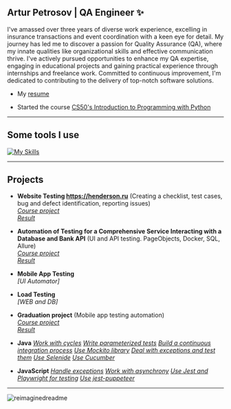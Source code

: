 ## Artur Petrosov | QA Engineer ✨

I've amassed over three years of diverse work experience, excelling in insurance transactions and event coordination with a keen eye for detail. My journey has led me to discover a passion for Quality Assurance (QA), where my innate qualities like organizational skills and effective communication thrive. I've actively pursued opportunities to enhance my QA expertise, engaging in educational projects and gaining practical experience through internships and freelance work. Committed to continuous improvement, I'm dedicated to contributing to the delivery of top-notch software solutions.

* My [resume](https://www.linkedin.com/in/arthur-petrosov-06177a25b/)

* Started the course [CS50's Introduction to Programming with Python]()


---
## Some tools I use

[![My Skills](https://skillicons.dev/icons?i=js,html,selenium,docker,postman,kotlin,idea,vscode,androidstudio,gradle,grafana,nodejs,replit)](https://skillicons.dev)

---
## Projects

* **Website Testing https://henderson.ru** (Creating a checklist, test cases, bug and defect identification, reporting issues)  
  *[Course project](https://github.com/netology-code/iqa-diplom/blob/main/README.md)*  
  *[Result](https://docs.google.com/spreadsheets/d/1_aHaaxvnodssT44RtEMJOxbuwgEOY_U_r1GvxUhlijI/edit#gid=0)*
  
* **Automation of Testing for a Comprehensive Service Interacting with a Database and Bank API** (UI and API testing. PageObjects, Docker, SQL, Allure)  
  *[Course project](https://github.com/netology-code/aqa-qamid-diplom)*  
  *[Result](https://github.com/ArthurPetrosov/JavaKursovaya)*

* **Mobile App Testing**  
  *[UI Automator]* 

* **Load Testing**  
  *[WEB and DB]* 

* **Graduation project** (Mobile app testing automation)  
  *[Course project](https://github.com/netology-code/qamid-diplom/tree/main)*  
  *[Result](https://github.com/ArthurPetrosov/QA_Diploma)*
  
* **Java**
  *[Work with cycles](https://github.com/ArthurPetrosov/SalesStatsMaven)*
  *[Write parameterized tests](https://github.com/ArthurPetrosov/Radio)*
  *[Build a continuous integration process](https://github.com/ArthurPetrosov/CIMaven)*
  *[Use Mockito library](https://github.com/ArthurPetrosov/Afisha)*
  *[Deal with exceptions and test them](https://github.com/ArthurPetrosov/ShopException)*
  *[Use Selenide](https://github.com/ArthurPetrosov/DeliberyCardWeb)*
  *[Use Cucumber](https://github.com/ArthurPetrosov/BDDHomework)*

* **JavaSсript**
  *[Handle exceptions](https://github.com/ArthurPetrosov/bjs-2-homeworks/blob/bjs-53/6.exception-closure/task.js)*
  *[Work with asynchrony](https://github.com/ArthurPetrosov/bjs-2-homeworks/tree/bjs-53/7.async)*
  *[Use Jest and Playwright for testing](https://github.com/ArthurPetrosov/jsaqa-code/tree/main/7.3/playwright)*
  *[Use jest-puppeteer](https://github.com/ArthurPetrosov/jsaqa-code/tree/main/7.4/puppeteer)*

---
<img src="https://myreadme.vercel.app/api/embed/ArthurPetrosov?panels=userstatistics,toprepositories,toplanguages,commitgraph" alt="reimaginedreadme" />



